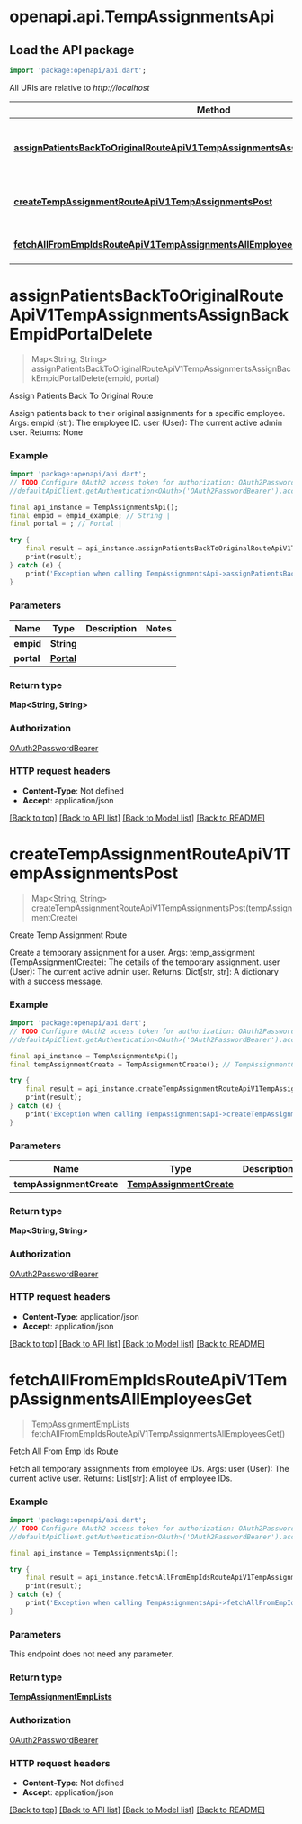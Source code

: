 # openapi.api.TempAssignmentsApi

## Load the API package
```dart
import 'package:openapi/api.dart';
```

All URIs are relative to *http://localhost*

Method | HTTP request | Description
------------- | ------------- | -------------
[**assignPatientsBackToOriginalRouteApiV1TempAssignmentsAssignBackEmpidPortalDelete**](TempAssignmentsApi.md#assignpatientsbacktooriginalrouteapiv1tempassignmentsassignbackempidportaldelete) | **DELETE** /api/v1/temp-assignments/assign-back/{empid}/{portal} | Assign Patients Back To Original Route
[**createTempAssignmentRouteApiV1TempAssignmentsPost**](TempAssignmentsApi.md#createtempassignmentrouteapiv1tempassignmentspost) | **POST** /api/v1/temp-assignments/ | Create Temp Assignment Route
[**fetchAllFromEmpIdsRouteApiV1TempAssignmentsAllEmployeesGet**](TempAssignmentsApi.md#fetchallfromempidsrouteapiv1tempassignmentsallemployeesget) | **GET** /api/v1/temp-assignments/all-employees | Fetch All From Emp Ids Route


# **assignPatientsBackToOriginalRouteApiV1TempAssignmentsAssignBackEmpidPortalDelete**
> Map<String, String> assignPatientsBackToOriginalRouteApiV1TempAssignmentsAssignBackEmpidPortalDelete(empid, portal)

Assign Patients Back To Original Route

Assign patients back to their original assignments for a specific employee.  Args:     empid (str): The employee ID.     user (User): The current active admin user.  Returns:     None

### Example
```dart
import 'package:openapi/api.dart';
// TODO Configure OAuth2 access token for authorization: OAuth2PasswordBearer
//defaultApiClient.getAuthentication<OAuth>('OAuth2PasswordBearer').accessToken = 'YOUR_ACCESS_TOKEN';

final api_instance = TempAssignmentsApi();
final empid = empid_example; // String | 
final portal = ; // Portal | 

try {
    final result = api_instance.assignPatientsBackToOriginalRouteApiV1TempAssignmentsAssignBackEmpidPortalDelete(empid, portal);
    print(result);
} catch (e) {
    print('Exception when calling TempAssignmentsApi->assignPatientsBackToOriginalRouteApiV1TempAssignmentsAssignBackEmpidPortalDelete: $e\n');
}
```

### Parameters

Name | Type | Description  | Notes
------------- | ------------- | ------------- | -------------
 **empid** | **String**|  | 
 **portal** | [**Portal**](.md)|  | 

### Return type

**Map<String, String>**

### Authorization

[OAuth2PasswordBearer](../README.md#OAuth2PasswordBearer)

### HTTP request headers

 - **Content-Type**: Not defined
 - **Accept**: application/json

[[Back to top]](#) [[Back to API list]](../README.md#documentation-for-api-endpoints) [[Back to Model list]](../README.md#documentation-for-models) [[Back to README]](../README.md)

# **createTempAssignmentRouteApiV1TempAssignmentsPost**
> Map<String, String> createTempAssignmentRouteApiV1TempAssignmentsPost(tempAssignmentCreate)

Create Temp Assignment Route

Create a temporary assignment for a user.  Args:     temp_assignment (TempAssignmentCreate): The details of the temporary assignment.     user (User): The current active admin user.  Returns:     Dict[str, str]: A dictionary with a success message.

### Example
```dart
import 'package:openapi/api.dart';
// TODO Configure OAuth2 access token for authorization: OAuth2PasswordBearer
//defaultApiClient.getAuthentication<OAuth>('OAuth2PasswordBearer').accessToken = 'YOUR_ACCESS_TOKEN';

final api_instance = TempAssignmentsApi();
final tempAssignmentCreate = TempAssignmentCreate(); // TempAssignmentCreate | 

try {
    final result = api_instance.createTempAssignmentRouteApiV1TempAssignmentsPost(tempAssignmentCreate);
    print(result);
} catch (e) {
    print('Exception when calling TempAssignmentsApi->createTempAssignmentRouteApiV1TempAssignmentsPost: $e\n');
}
```

### Parameters

Name | Type | Description  | Notes
------------- | ------------- | ------------- | -------------
 **tempAssignmentCreate** | [**TempAssignmentCreate**](TempAssignmentCreate.md)|  | 

### Return type

**Map<String, String>**

### Authorization

[OAuth2PasswordBearer](../README.md#OAuth2PasswordBearer)

### HTTP request headers

 - **Content-Type**: application/json
 - **Accept**: application/json

[[Back to top]](#) [[Back to API list]](../README.md#documentation-for-api-endpoints) [[Back to Model list]](../README.md#documentation-for-models) [[Back to README]](../README.md)

# **fetchAllFromEmpIdsRouteApiV1TempAssignmentsAllEmployeesGet**
> TempAssignmentEmpLists fetchAllFromEmpIdsRouteApiV1TempAssignmentsAllEmployeesGet()

Fetch All From Emp Ids Route

Fetch all temporary assignments from employee IDs.  Args:     user (User): The current active user.  Returns:     List[str]: A list of employee IDs.

### Example
```dart
import 'package:openapi/api.dart';
// TODO Configure OAuth2 access token for authorization: OAuth2PasswordBearer
//defaultApiClient.getAuthentication<OAuth>('OAuth2PasswordBearer').accessToken = 'YOUR_ACCESS_TOKEN';

final api_instance = TempAssignmentsApi();

try {
    final result = api_instance.fetchAllFromEmpIdsRouteApiV1TempAssignmentsAllEmployeesGet();
    print(result);
} catch (e) {
    print('Exception when calling TempAssignmentsApi->fetchAllFromEmpIdsRouteApiV1TempAssignmentsAllEmployeesGet: $e\n');
}
```

### Parameters
This endpoint does not need any parameter.

### Return type

[**TempAssignmentEmpLists**](TempAssignmentEmpLists.md)

### Authorization

[OAuth2PasswordBearer](../README.md#OAuth2PasswordBearer)

### HTTP request headers

 - **Content-Type**: Not defined
 - **Accept**: application/json

[[Back to top]](#) [[Back to API list]](../README.md#documentation-for-api-endpoints) [[Back to Model list]](../README.md#documentation-for-models) [[Back to README]](../README.md)

